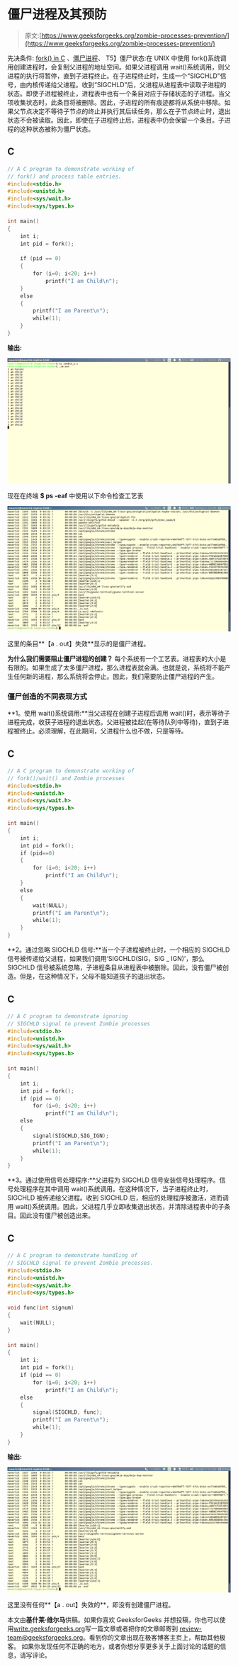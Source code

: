 # 僵尸进程及其预防

> 原文:[https://www.geeksforgeeks.org/zombie-processes-prevention/](https://www.geeksforgeeks.org/zombie-processes-prevention/)

先决条件: [fork() in C](http://geeksquiz.com/fork-system-call/) 、[僵尸进程](https://www.geeksforgeeks.org/zombie-and-orphan-processes-in-c/)、
T5】僵尸状态:在 UNIX 中使用 fork()系统调用创建进程时，会复制父进程的地址空间。如果父进程调用 wait()系统调用，则父进程的执行将暂停，直到子进程终止。在子进程终止时，生成一个“SIGCHLD”信号，由内核传递给父进程。收到“SIGCHLD”后，父进程从进程表中读取子进程的状态。即使子进程被终止，进程表中也有一个条目对应于存储状态的子进程。当父项收集状态时，此条目将被删除。因此，子进程的所有痕迹都将从系统中移除。如果父节点决定不等待子节点的终止并执行其后续任务，那么在子节点终止时，退出状态不会被读取。因此，即使在子进程终止后，进程表中仍会保留一个条目。子进程的这种状态被称为僵尸状态。

## C

```cpp
// A C program to demonstrate working of
// fork() and process table entries.
#include<stdio.h>
#include<unistd.h>
#include<sys/wait.h>
#include<sys/types.h>

int main()
{
    int i;
    int pid = fork();

    if (pid == 0)
    {
        for (i=0; i<20; i++)
            printf("I am Child\n");
    }
    else
    {
        printf("I am Parent\n");
        while(1);
    }
}
```

**输出:**

![zombie1_1](img/33968882c36a3b3ba6f86ef15ed05c79.png)

现在在终端
**$ ps -eaf** 中使用以下命令检查工艺表

![zombie1_2](img/52951b38f9e10c80c94bda4c15c3fe90.png)

这里的条目**【a . out】失效**显示的是僵尸进程。

**为什么我们需要阻止僵尸进程的创建？**
每个系统有一个工艺表。进程表的大小是有限的。如果生成了太多僵尸进程，那么进程表就会满。也就是说，系统将不能产生任何新的进程，那么系统将会停止。因此，我们需要防止僵尸进程的产生。

### 僵尸创造的不同表现方式

**1。使用 wait()系统调用:**当父进程在创建子进程后调用 wait()时，表示等待子进程完成，收获子进程的退出状态。父进程被挂起(在等待队列中等待)，直到子进程被终止。必须理解，在此期间，父进程什么也不做，只是等待。

## C

```cpp
// A C program to demonstrate working of
// fork()/wait() and Zombie processes
#include<stdio.h>
#include<unistd.h>
#include<sys/wait.h>
#include<sys/types.h>

int main()
{
    int i;
    int pid = fork();
    if (pid==0)
    {
        for (i=0; i<20; i++)
            printf("I am Child\n");
    }
    else
    {
        wait(NULL);
        printf("I am Parent\n");
        while(1);
    }
}
```

**2。通过忽略 SIGCHLD 信号:**当一个子进程被终止时，一个相应的 SIGCHLD 信号被传递给父进程，如果我们调用‘SIGCHLD(SIG，SIG _ IGN)’，那么 SIGCHLD 信号被系统忽略，子进程条目从进程表中被删除。因此，没有僵尸被创造。但是，在这种情况下，父母不能知道孩子的退出状态。

## C

```cpp
// A C program to demonstrate ignoring
// SIGCHLD signal to prevent Zombie processes
#include<stdio.h>
#include<unistd.h>
#include<sys/wait.h>
#include<sys/types.h>

int main()
{
    int i;
    int pid = fork();
    if (pid == 0)
        for (i=0; i<20; i++)
            printf("I am Child\n");
    else
    {
        signal(SIGCHLD,SIG_IGN);
        printf("I am Parent\n");
        while(1);
    }
}
```

**3。通过使用信号处理程序:**父进程为 SIGCHLD 信号安装信号处理程序。信号处理程序在其中调用 wait()系统调用。在这种情况下，当子进程终止时，SIGCHLD 被传递给父进程。收到 SIGCHLD 后，相应的处理程序被激活，进而调用 wait()系统调用。因此，父进程几乎立即收集退出状态，并清除进程表中的子条目。因此没有僵尸被创造出来。

## C

```cpp
// A C program to demonstrate handling of
// SIGCHLD signal to prevent Zombie processes.
#include<stdio.h>
#include<unistd.h>
#include<sys/wait.h>
#include<sys/types.h>

void func(int signum)
{
    wait(NULL);
}

int main()
{
    int i;
    int pid = fork();
    if (pid == 0)
        for (i=0; i<20; i++)
            printf("I am Child\n");
    else
    {
        signal(SIGCHLD, func);
        printf("I am Parent\n");
        while(1);
    }
}
```

**输出:**

![zom_final](img/d62e1d5669c4087030b746451dc60ddd.png)

这里没有任何**【a . out】失效的**，即没有创建僵尸进程。

本文由**基什莱·维尔马**供稿。如果你喜欢 GeeksforGeeks 并想投稿，你也可以使用[write.geeksforgeeks.org](https://write.geeksforgeeks.org)写一篇文章或者把你的文章邮寄到 review-team@geeksforgeeks.org。看到你的文章出现在极客博客主页上，帮助其他极客。
如果你发现任何不正确的地方，或者你想分享更多关于上面讨论的话题的信息，请写评论。